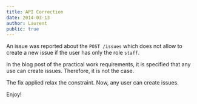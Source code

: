 ```yaml
---
title: API Correction
date: 2014-03-13
author: Laurent
public: true
---
```


An issue was reported about the `POST /issues` which does not allow to create a new issue if the user has only the role
`staff`.

In the blog post of the practical work requirements, it is specified that any use can create issues. Therefore, it is not
the case.

The fix applied relax the constraint. Now, any user can create issues.

Enjoy!